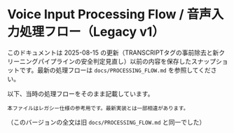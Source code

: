 # Voice Input Processing Flow / 音声入力処理フロー（Legacy v1）

このドキュメントは 2025-08-15 の更新（TRANSCRIPTタグの事前除去と新クリーニングパイプラインの安全判定見直し）以前の内容を保存したスナップショットです。最新の処理フローは `docs/PROCESSING_FLOW.md` を参照してください。

以下、当時の処理フローをそのまま記載しています。

```note
本ファイルはレガシー仕様の参考用です。最新実装とは一部相違があります。
```

（このバージョンの全文は旧 `docs/PROCESSING_FLOW.md` と同一でした）

